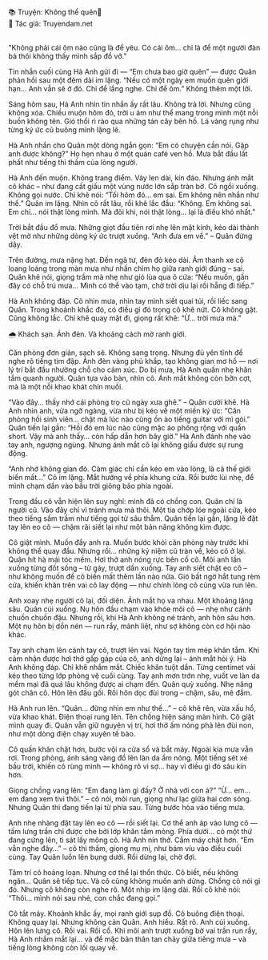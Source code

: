 📚 Truyện: Không thể quên🔞 
<br>
📖 Tác giả: Truyendam.net
<br></br>

"Không phải cái ôm nào cũng là để yêu. Có cái ôm... chỉ là để một người đàn bà thôi không thấy mình sắp đổ vỡ."

Tin nhắn cuối cùng Hà Anh gửi đi — “Em chưa bao giờ quên” — được Quân phản hồi sau một đêm dài im lặng.
“Nếu có một ngày em muốn quên giới hạn... Anh vẫn sẽ ở đó. Chỉ để lắng nghe. Chỉ để ôm.”
Không thêm một lời.

Sáng hôm sau, Hà Anh nhìn tin nhắn ấy rất lâu. Không trả lời. Nhưng cũng không xóa.
Chiều muộn hôm đó, trời u ám như thể mang trong mình một nỗi buồn không tên. Gió thổi rì rào qua những tán cây bên hồ. Lá vàng rụng như từng ký ức cũ buông mình lặng lẽ.

Hà Anh nhắn cho Quân một dòng ngắn gọn:
“Em có chuyện cần nói. Gặp anh được không?”
Họ hẹn nhau ở một quán café ven hồ. Mưa bắt đầu lất phất như tiếng thì thầm của lòng người.

Hà Anh đến muộn. Không trang điểm. Váy len dài, kín đáo. Nhưng ánh mắt cô khác – như đang cất giấu một vùng nước lớn sắp tràn bờ.
Cô ngồi xuống. Không gọi nước. Chỉ khẽ nói:
“Tối hôm đó... em sai. Em không nên nhắn như thế.”
Quân im lặng. Nhìn cô rất lâu, rồi khẽ lắc đầu:
“Không. Em không sai. Em chỉ… nói thật lòng mình. Mà đôi khi, nói thật lòng… lại là điều khó nhất.”

Trời bắt đầu đổ mưa. Những giọt đầu tiên rơi nhẹ lên mặt kính, kéo dài thành vệt mờ như những dòng ký ức trượt xuống.
“Anh đưa em về.” – Quân đứng dậy.

Trên đường, mưa nặng hạt. Đến ngã tư, đèn đỏ kéo dài. Âm thanh xe cộ loang loáng trong màn mưa như nhấn chìm họ giữa ranh giới đúng – sai.
Quân khẽ nói, giọng trầm mà nhẹ như gió lùa qua ô cửa:
“Nếu muốn, gần đây có chỗ trú mưa… Mình có thể vào tạm, chờ trời dịu lại rồi hẵng đi tiếp.”

Hà Anh không đáp. Cô nhìn mưa, nhìn tay mình siết quai túi, rồi liếc sang Quân. Trong khoảnh khắc đó, có điều gì đó trong cô khẽ nứt.
Cô không gật. Cũng không lắc. Chỉ khẽ quay mặt đi, giọng rất khẽ:
“Ừ... trời mưa mà.”

🌧️ Khách sạn. Ánh đèn. Và khoảng cách mờ ranh giới.

Căn phòng đơn giản, sạch sẽ. Không sang trọng. Nhưng đủ yên tĩnh để nghe rõ tiếng tim đập.
Ánh đèn vàng phủ khắp, tạo không gian mơ hồ — nơi lý trí bắt đầu nhường chỗ cho cảm xúc.
Do bị mưa, Hà Anh quấn nhẹ khăn tắm quanh người. Quân tựa vào bàn, nhìn cô. Ánh mắt không còn bỡn cợt, mà là một nỗi khao khát chín muồi.

“Vào đây… thấy nhớ cái phòng trọ cũ ngày xưa ghê.” – Quân cười khẽ.
Hà Anh nhìn anh, vừa ngỡ ngàng, vừa như bị kéo về một miền ký ức:
“Căn phòng hồi sinh viên… chật mà lúc nào cũng ồn ào tiếng guitar với mì gói.”
Quân tiến lại gần:
“Hồi đó em lúc nào cũng mặc áo phông rộng với quần short. Vậy mà anh thấy… còn hấp dẫn hơn bây giờ.”
Hà Anh đánh nhẹ vào tay anh, ngượng ngùng. Nhưng ánh mắt cô lại không giấu được sự rung động.

“Anh nhớ không gian đó. Cảm giác chỉ cần kéo em vào lòng, là cả thế giới biến mất…”
Cô im lặng. Mắt hướng về phía khung cửa. Rồi bước lùi nhẹ, để mình chạm dần vào bầu trời giông bão phía ngoài.

Trong đầu cô vẫn hiện lên suy nghĩ: mình đã có chồng con. Quân chỉ là người cũ. Vào đây chỉ vì tránh mưa mà thôi.
Một tia chớp lóe ngoài cửa, kéo theo tiếng sấm trầm như tiếng gọi từ sâu thẳm.
Quân tiến lại gần, lặng lẽ đặt tay lên eo cô — chậm rãi siết lại như một bản năng không kìm được.

Cô giật mình. Muốn đẩy anh ra. Muốn bước khỏi căn phòng này trước khi không thể quay đầu.
Nhưng rồi… những kỷ niệm cũ tràn về, kéo cô ở lại.
Quân hít hà mái tóc mềm. Hơi thở anh nóng rực bên cổ cô. Môi anh lần xuống từng đốt sống – từ gáy, trượt dần xuống.
Tay anh siết chặt eo cô – như không muốn để cô biến mất thêm lần nào nữa.
Gió bất ngờ hắt tung rèm cửa, khiến khăn trên vai cô lay động — như chính lòng cô cũng vừa run lên.

Anh xoay nhẹ người cô lại, đối diện. Ánh mắt họ va nhau. Một khoảng lặng sâu.
Quân cúi xuống. Nụ hôn đầu chạm vào khóe môi cô — nhẹ như cánh chuồn chuồn đậu.
Nhưng rồi, khi Hà Anh không né tránh, anh hôn sâu hơn. Một nụ hôn bị dồn nén — run rẩy, mãnh liệt, như sợ không còn cơ hội nào khác.

Tay anh chạm lên cánh tay cô, trượt lên vai. Ngón tay tìm mép khăn tắm. Khi cảm nhận được hơi thở gấp gáp của cô, anh dừng lại – ánh mắt hỏi ý.
Hà Anh không đáp. Chỉ khẽ nhắm mắt.
Chiếc khăn tuột dần. Từng centimet vải kéo theo từng lớp phòng vệ cuối cùng.
Tay anh mơn trớn nhẹ, vuốt ve làn da mềm mại đã quá lâu không được ai chạm đến.
Quân quỳ xuống. Nhẹ nâng gót chân cô. Hôn lên đầu gối. Rồi hôn dọc đùi trong – chậm, sâu, mê đắm.

Hà Anh run lên.
“Quân… đừng nhìn em như thế…” – cô khẽ rên, vừa xấu hổ, vừa khao khát.
Điện thoại rung lên. Tên chồng hiện sáng màn hình.
Cô giật mình quay đi. Quân vẫn giữ nguyên vị trí, hơi thở ấm nóng phả lên đùi non, như một dòng điện chạy xuyên tế bào.

Cô quấn khăn chặt hơn, bước vội ra cửa sổ và bắt máy.
Ngoài kia mưa vẫn rơi. Trong phòng, ánh sáng vàng đổ lên làn da ẩm nóng.
Một tiếng sét xé bầu trời, khiến cô rùng mình — không rõ vì sợ… hay vì điều gì đó sâu kín hơn.

Giọng chồng vang lên: “Em đang làm gì đấy? Ở nhà với con à?”
“Ừ... em… em đang xem tivi thôi.” – cô nói, môi run, giọng như lạc giữa hai cơn sóng.
Nhưng Quân thì đang tiến lại từ phía sau. Từng bước hòa vào tiếng mưa.

Anh nhẹ nhàng đặt tay lên eo cô — rồi siết lại. Cơ thể anh áp vào lưng cô — tấm lưng trần chỉ được che bởi lớp khăn tắm mỏng.
Phía dưới… có một thứ đang cứng lên, tì sát lấy mông cô.
Hà Anh nín thở. Cầm máy chặt hơn.
“Em vẫn nghe đây…” – cô thì thầm, giọng mụ mị, như bám víu vào điều cuối cùng.
Tay Quân luồn lên bụng dưới. Rồi dừng lại, chờ đợi.

Tâm trí cô hoảng loạn. Nhưng cơ thể lại thổn thức. Cô biết, nếu không ngăn… Quân sẽ tiếp tục. Và cô cũng không muốn anh dừng.
Chồng cô nói gì đó. Nhưng cô không còn nghe rõ.
Một nhịp im lặng dài. Rồi cô khẽ nói:
“Thôi… mình nói sau nhé, con chắc đang gọi.”

Cô tắt máy.
Khoảnh khắc ấy, mọi ranh giới sụp đổ.
Cô buông điện thoại. Không quay lại. Nhưng không cản Quân.
Anh hiểu. Rất rõ.
Anh cúi xuống. Hôn lên lưng cô. Rồi vai. Rồi cổ.
Khi môi anh trượt xuống bờ vai trần run rẩy, Hà Anh nhắm mắt lại… và để mặc bản thân tan chảy giữa tiếng mưa – và tiếng lòng không còn lối quay về.
<!-- truyện sex vợ bạn, vợ bạn ngon quá, hiếp dâm vợ bạn tại nhà, bạn chồng đụ vợ, truyện sex sinh viên, truyện sex xóm trọ,truyện sex hiếp dâm,truyện 18+,Truyện sex người lớn, Truyendam.net -->